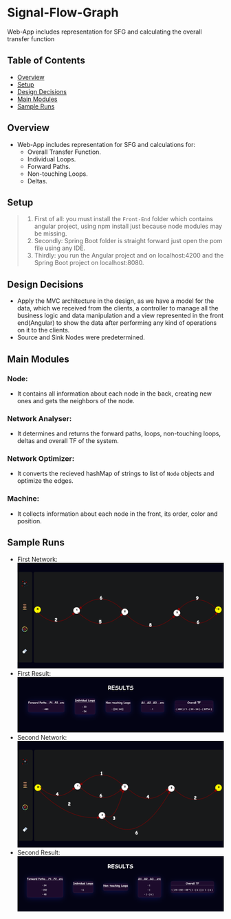 # Signal-Flow-Graph
Web-App includes representation for SFG and calculating the overall transfer function
## Table of Contents
- [Overview](#Overview)
- [Setup](#Setup)
- [Design Decisions](#Design-Decisions)
- [Main Modules](#Main-Modules)
- [Sample Runs](#Sample-Runs)
## Overview
+ Web-App includes representation for SFG and calculations for:
  - Overall Transfer Function.
  - Individual Loops.
  - Forward Paths.
  - Non-touching Loops.
  - Deltas.
## Setup
> 1. First of all: you must install the `Front-End` folder which contains angular project, using npm install just because node modules may be missing. 
> 1. Secondly: Spring Boot folder is straight forward just open the pom file using any IDE.
> 1. Thirdly: you run the Angular project and on localhost:4200 and the Spring Boot project on localhost:8080.
## Design Decisions
+ Apply the MVC architecture in the design, as we have a model for the data, which we received from the clients, 
a controller to manage all the business logic and data manipulation and a view represented in the front end(Angular) to show the data after performing any kind of operations on it to the clients.
+ Source and Sink Nodes were predetermined.
## Main Modules
### Node:
  - It contains all information about each node in the back, creating new ones and gets the neighbors of the node.
### Network Analyser: 
  - It determines and returns the forward paths, loops, non-touching loops, deltas and overall TF of the system. 
 
### Network Optimizer:
  - It converts the recieved hashMap of strings to list of `Node` objects and optimize the edges.

### Machine: 
  - It collects information about each node in the front, its order, color and position.
## Sample Runs
+ First Network:
![image](https://raw.githubusercontent.com/Deffo0/Signal-Flow-Graph/main/Sample-Runs/Run1.1.png?token=GHSAT0AAAAAABOS2XDBHJAPNAFWON2ZJUDWYTKYBTQ)
+ First Result:
![image](https://raw.githubusercontent.com/Deffo0/Signal-Flow-Graph/main/Sample-Runs/Run1.2.png?token=GHSAT0AAAAAABOS2XDAK4TMRK6DQV2YR7QMYTKYDVA)
+ Second Network:
![image](https://raw.githubusercontent.com/Deffo0/Signal-Flow-Graph/main/Sample-Runs/Run2.1.png?token=GHSAT0AAAAAABOS2XDBYDVXHLU6RE3RCFS2YTKYENA)
+ Second Result:
![image](https://raw.githubusercontent.com/Deffo0/Signal-Flow-Graph/main/Sample-Runs/Run2.2.png?token=GHSAT0AAAAAABOS2XDAAIYJMOBYK3BH64LYYTKYFCA)
